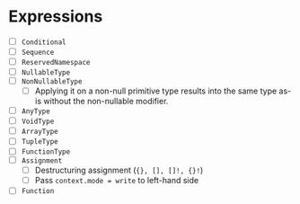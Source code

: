 # Expressions

* [ ] `Conditional`
* [ ] `Sequence`
* [ ] `ReservedNamespace`
* [ ] `NullableType`
* [ ] `NonNullableType`
  * [ ] Applying it on a non-null primitive type results into the same type as-is without the non-nullable modifier.
* [ ] `AnyType`
* [ ] `VoidType`
* [ ] `ArrayType`
* [ ] `TupleType`
* [ ] `FunctionType`
* [ ] `Assignment`
  * [ ] Destructuring assignment (`{}, [], []!, {}!`)
  * [ ] Pass `context.mode = write` to left-hand side
* [ ] `Function`